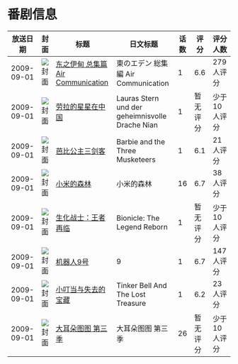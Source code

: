 # 番剧信息

|放送日期|封面|标题|日文标题|话数|评分|评分人数|
|---|---|---|---|---|---|---|
|2009-09-01|![封面](https://lain.bgm.tv/pic/cover/c/1a/55/3630_3i6rS.jpg)|[东之伊甸 总集篇 Air Communication](https://bangumi.tv/subject/3630)|東のエデン 総集編 Air Communication|1|6.6|279人评分|
|2009-09-01|![封面](https://lain.bgm.tv/pic/cover/c/a7/a1/97388_MBmj5.jpg)|[劳拉的星星在中国](https://bangumi.tv/subject/97388)|Lauras Stern und der geheimnisvolle Drache Nian|1|暂无评分|少于10人评分|
|2009-09-01|![封面](https://lain.bgm.tv/pic/cover/c/18/fe/116160_F7c6M.jpg)|[芭比公主三剑客](https://bangumi.tv/subject/116160)|Barbie and the Three Musketeers|1|6.1|21人评分|
|2009-09-01|![封面](https://lain.bgm.tv/pic/cover/c/e6/4f/10337_T5G1e.jpg)|[小米的森林](https://bangumi.tv/subject/10337)|小米的森林|16|6.7|38人评分|
|2009-09-01|![封面](https://lain.bgm.tv/pic/cover/c/e6/ae/231361_5hokZ.jpg)|[生化战士：王者再临](https://bangumi.tv/subject/231361)|Bionicle: The Legend Reborn|1|暂无评分|少于10人评分|
|2009-09-01|![封面](https://lain.bgm.tv/pic/cover/c/a1/0b/126018_zH8GG.jpg)|[机器人9号](https://bangumi.tv/subject/126018)|9|1|6.7|147人评分|
|2009-09-01|![封面](https://lain.bgm.tv/pic/cover/c/53/7c/24619_Cdhl9.jpg)|[小叮当与失去的宝藏](https://bangumi.tv/subject/24619)|Tinker Bell And The Lost Treasure|1|6.2|23人评分|
|2009-09-01|![封面](https://lain.bgm.tv/pic/cover/c/d0/31/538217_t7D0p.jpg)|[大耳朵图图 第三季](https://bangumi.tv/subject/538217)|大耳朵图图 第三季|26|暂无评分|少于10人评分|
